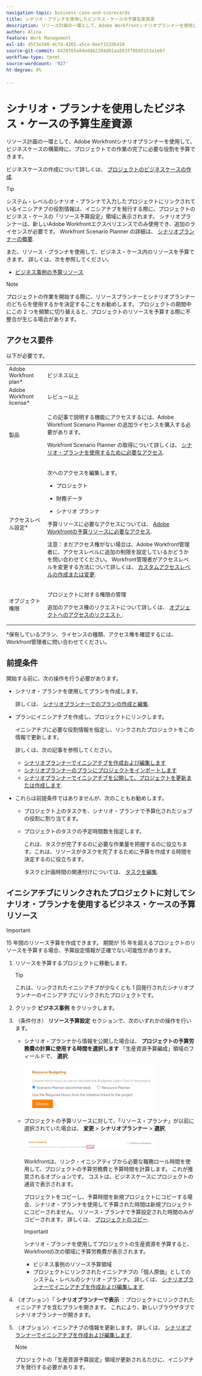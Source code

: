 ```yaml
---
navigation-topic: business-case-and-scorecards
title: シナリオ・プランナを使用したビジネス・ケースの予算生産資源
description: リソース計画の一環として、Adobe Workfrontシナリオプランナーを使用して、ビジネスケースの構築時に、プロジェクトでの作業の完了に必要な役割を予算できます。
author: Alina
feature: Work Management
exl-id: d5f3e348-dc7d-4265-a5ce-8eef152db410
source-git-commit: 8420f65e84edd42204d91aa503ff0b95153a1e67
workflow-type: tm+mt
source-wordcount: '927'
ht-degree: 0%

---
```


# シナリオ・プランナを使用したビジネス・ケースの予算生産資源

リソース計画の一環として、Adobe Workfrontシナリオプランナーを使用して、ビジネスケースの構築時に、プロジェクトでの作業の完了に必要な役割を予算できます。

ビジネスケースの作成について詳しくは、 [プロジェクトのビジネスケースの作成](../../../manage-work/projects/define-a-business-case/create-business-case.md).

>[!TIP]
>
>システム・レベルのシナリオ・プランナで入力したプロジェクトにリンクされているイニシアチブの役割情報は、イニシアチブを発行する際に、プロジェクトのビジネス・ケースの「リソース予算設定」領域に表示されます。 シナリオプランナーは、新しいAdobe Workfrontエクスペリエンスでのみ使用でき、追加のライセンスが必要です。 Workfront Scenario Planner の詳細は、 [シナリオプランナーの概要](../../../scenario-planner/scenario-planner-overview.md).

また、リソース・プランナを使用して、ビジネス・ケース内のリソースを予算できます。 詳しくは、次を参照してください。

* [ビジネス事例の予算リソース](../../../manage-work/projects/define-a-business-case/budget-resources-in-business-case.md)

<!--* [Budget resources by project in the Resource Planner](../../../resource-mgmt/resource-planning/budget-by-project-resource-planner-d.md)-->

>[!NOTE]
>
>プロジェクトの作業を開始する際に、リソースプランナーとシナリオプランナーのどちらを使用するかを決定することをお勧めします。 プロジェクトの期間中にこの 2 つを頻繁に切り替えると、プロジェクトのリソースを予算する際に不整合が生じる場合があります。

## アクセス要件

以下が必要です。

<table style="table-layout:auto"> 
 <col> 
 </col> 
 <col> 
 </col> 
 <tbody> 
  <tr> 
   <td role="rowheader">Adobe Workfront plan*</td> 
   <td> <p>ビジネス以上</p> </td> 
  </tr> 
  <tr> 
   <td role="rowheader">Adobe Workfront license*</td> 
   <td> <p>レビュー以上</p> </td> 
  </tr> 
  <tr> 
   <td role="rowheader">製品</td> 
   <td> <p>この記事で説明する機能にアクセスするには、Adobe Workfront Scenario Planner の追加ライセンスを購入する必要があります。</p> <p>Workfront Scenario Planner の取得について詳しくは、 <a href="../../../scenario-planner/access-needed-to-use-sp.md" class="MCXref xref">シナリオ・プランナを使用するために必要なアクセス</a>. </p> </td> 
  </tr> 
  <tr> 
   <td role="rowheader">アクセスレベル設定*</td> 
   <td> <p>次へのアクセスを編集します。 </p> 
    <ul> 
     <li> <p>プロジェクト</p> </li> 
     <li> <p>財務データ</p> </li> 
     <li> <p>シナリオ プランナ </p> </li> 
    </ul> <p>予算リソースに必要なアクセスについては、 <a href="../../../resource-mgmt/resource-planning/access-needed-to-budget-resources.md" class="MCXref xref">Adobe Workfrontの予算リソースに必要なアクセス</a>.</p> <p>注意：まだアクセス権がない場合は、Adobe Workfront管理者に、アクセスレベルに追加の制限を設定しているかどうかを問い合わせてください。 Workfront管理者がアクセスレベルを変更する方法について詳しくは、 <a href="../../../administration-and-setup/add-users/configure-and-grant-access/create-modify-access-levels.md" class="MCXref xref">カスタムアクセスレベルの作成または変更</a>.</p> </td> 
  </tr> 
  <tr> 
   <td role="rowheader">オブジェクト権限</td> 
   <td> <p>プロジェクトに対する権限の管理</p> <p>追加のアクセス権のリクエストについて詳しくは、 <a href="../../../workfront-basics/grant-and-request-access-to-objects/request-access.md" class="MCXref xref">オブジェクトへのアクセスのリクエスト </a>.</p> </td> 
  </tr> 
 </tbody> 
</table>

&#42;保有しているプラン、ライセンスの種類、アクセス権を確認するには、Workfront管理者に問い合わせてください。

## 前提条件

開始する前に、次の操作を行う必要があります。

* シナリオ・プランナを使用してプランを作成します。

   詳しくは、 [シナリオプランナーでのプランの作成と編集](../../../scenario-planner/create-and-edit-plans.md).

* プランにイニシアチブを作成し、プロジェクトにリンクします。

   イニシアチブに必要な役割情報を指定し、リンクされたプロジェクトをこの情報で更新します。

   詳しくは、次の記事を参照してください。

   * [シナリオプランナーでイニシアチブを作成および編集します](../../../scenario-planner/create-and-edit-initiatives.md)
   * [シナリオプランナーのプランにプロジェクトをインポートします](../../../scenario-planner/import-projects-to-plans.md)
   * [シナリオプランナーでイニシアチブを公開して、プロジェクトを更新または作成します](../../../scenario-planner/publish-scenarios-update-projects.md).

* これらは前提条件ではありませんが、次のこともお勧めします。

   * プロジェクト上のタスクを、シナリオ・プランナで予算化されたジョブの役割に割り当てます。
   * プロジェクトのタスクの予定時間数を指定します。

      これは、タスクが完了するのに必要な作業量を把握するのに役立ちます。これは、リソースがタスクを完了するために予算を作成する時間を決定するのに役立ちます。

      タスクと計画時間の関連付けについては、 [タスクを編集](../../../manage-work/tasks/manage-tasks/edit-tasks.md).

## イニシアチブにリンクされたプロジェクトに対してシナリオ・プランナを使用するビジネス・ケースの予算リソース

>[!IMPORTANT]
15 年間のリソース予算を作成できます。 期間が 15 年を超えるプロジェクトのリソースを予算する場合、予算設定情報が正確でない可能性があります。
<!--
><MadCap:conditionalText data-mc-conditions="QuicksilverOrClassic.Draft mode">>
>(is this still accurate for the Scenario Planner?)>
></MadCap:conditionalText>>
>-->


1. リソースを予算するプロジェクトに移動します。

   >[!TIP]
   これは、リンクされたイニシアチブが少なくとも 1 回発行されたシナリオプランナーのイニシアチブにリンクされたプロジェクトです。

1. クリック **ビジネス事例** をクリックします。
1. （条件付き） **リソース予算設定** セクションで、次のいずれかの操作を行います。

   * シナリオ・プランナから情報を公開した場合は、 **プロジェクトの予算労務費の計算に使用する時間を選択します** 「生産資源予算編成」領域のフィールドで、 **選択**.

      ![](assets/business-case-sp-selected-with-choose-button-350x121.png)

   * プロジェクトの予算リソースに対して、「リソース・プランナ」が以前に選択されていた場合は、 **変更** > **シナリオプランナー** > **選択**.

      ![](assets/business-case-rp-selected-change-option-to-switch-to-sp-highlighted-350x37.png)

      Workfrontは、リンク・イニシアティブから必要な職務ロール時間を使用して、プロジェクトの予算労務費と予算時間を計算します。 これが推奨されるオプションです。 コストは、ビジネスケースにプロジェクトの通貨で表示されます。

      プロジェクトをコピーし、予算時間を新規プロジェクトにコピーする場合、シナリオ・プランナを使用して予算された時間は新規プロジェクトにコピーされません。 リソース・プランナで予算設定された時間のみがコピーされます。 詳しくは、 [プロジェクトのコピー](../manage-projects/copy-project.md).

      >[!IMPORTANT]
      シナリオ・プランナを使用してプロジェクトの生産資源を予算すると、Workfrontの次の領域に予算労務費が表示されます。
      * ビジネス事例のリソース予算領域
      * プロジェクトにリンクされたイニシアチブの「個人原価」としてのシステム・レベルのシナリオ・プランナ。 詳しくは、 [シナリオプランナーでイニシアチブを作成および編集します](../../../scenario-planner/create-and-edit-initiatives.md).


1. （オプション）「 **シナリオプランナーで表示** ：プロジェクトにリンクされたイニシアチブを含むプランを開きます。 これにより、新しいブラウザタブでシナリオプランナーが開きます。
1. （オプション）イニシアチブの情報を更新します。 詳しくは、 [シナリオプランナーでイニシアチブを作成および編集します](../../../scenario-planner/create-and-edit-initiatives.md).

   >[!NOTE]
   プロジェクトの「生産資源予算設定」領域が更新されるたびに、イニシアチブを発行する必要があります。
